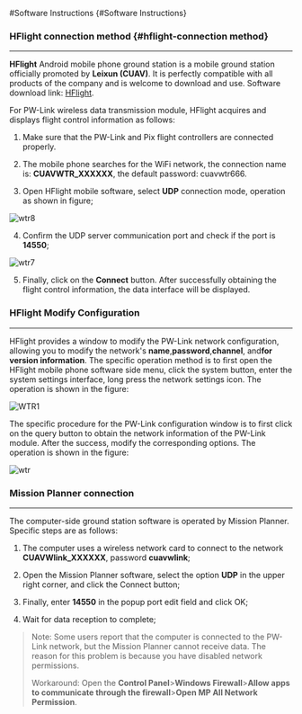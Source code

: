 #Software Instructions {#Software Instructions}

### HFlight connection method {#hflight-connection method}

---

**HFlight** Android mobile phone ground station is a mobile ground station officially promoted by **Leixun (CUAV)**. It is perfectly compatible with all products of the company and is welcome to download and use. Software download link: [HFlight](http://fw.cuav.net/apk/HFlight.apk).

For PW-Link wireless data transmission module, HFlight acquires and displays flight control information as follows:

1. Make sure that the PW-Link and Pix flight controllers are connected properly.

2. The mobile phone searches for the WiFi network, the connection name is: **CUAVWTR\_XXXXXX**, the default password: cuavwtr666.

3. Open HFlight mobile software, select **UDP** connection mode, operation as shown in figure;

![wtr8](../../assets/wtr8.jpg)

4. Confirm the UDP server communication port and check if the port is **14550**;

![wtr7](../../assets/wtr7.jpg)

5. Finally, click on the **Connect** button. After successfully obtaining the flight control information, the data interface will be displayed.

### HFIight Modify Configuration

---

HFlight provides a window to modify the PW-Link network configuration, allowing you to modify the network's **name**,**password**,**channel**, and**for version information**. The specific operation method is to first open the HFlight mobile phone software side menu, click the system button, enter the system settings interface, long press the network settings icon. The operation is shown in the figure:

![WTR1](../../assets/wtr1.jpg) 

The specific procedure for the PW-Link configuration window is to first click on the query button to obtain the network information of the PW-Link module. After the success, modify the corresponding options. The operation is shown in the figure:

![wtr](../../assets/wtr.jpg)

 ### Mission Planner connection

---

The computer-side ground station software is operated by Mission Planner. Specific steps are as follows:

1. The computer uses a wireless network card to connect to the network **CUAVWlink\_XXXXXX**, password **cuavwlink**;

2. Open the Mission Planner software, select the option **UDP** in the upper right corner, and click the Connect button;

3. Finally, enter **14550** in the popup port edit field and click OK;

4. Wait for data reception to complete;

> Note: Some users report that the computer is connected to the PW-Link network, but the Mission Planner cannot receive data. The reason for this problem is because you have disabled network permissions.
>
> Workaround: Open the **Control Panel**&gt;**Windows Firewall**&gt;**Allow apps to communicate through the firewall**&gt;**Open MP All Network Permission**.